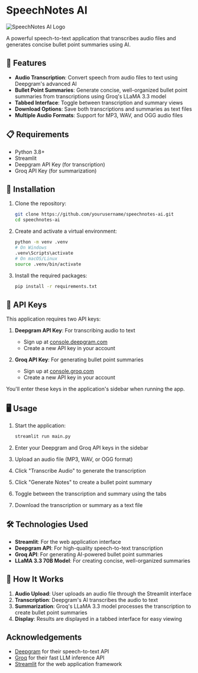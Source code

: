 # SpeechNotes AI

![SpeechNotes AI Logo](https://img.shields.io/badge/SpeechNotes-AI-blue?style=for-the-badge)

A powerful speech-to-text application that transcribes audio files and generates
concise bullet point summaries using AI.

## 🌟 Features

- **Audio Transcription**: Convert speech from audio files to text using
  Deepgram's advanced AI
- **Bullet Point Summaries**: Generate concise, well-organized bullet point
  summaries from transcriptions using Groq's LLaMA 3.3 model
- **Tabbed Interface**: Toggle between transcription and summary views
- **Download Options**: Save both transcriptions and summaries as text files
- **Multiple Audio Formats**: Support for MP3, WAV, and OGG audio files

## 📋 Requirements

- Python 3.8+
- Streamlit
- Deepgram API Key (for transcription)
- Groq API Key (for summarization)

## 🚀 Installation

1. Clone the repository:

   ```bash
   git clone https://github.com/yourusername/speechnotes-ai.git
   cd speechnotes-ai
   ```

2. Create and activate a virtual environment:

   ```bash
   python -m venv .venv
   # On Windows
   .venv\Scripts\activate
   # On macOS/Linux
   source .venv/bin/activate
   ```

3. Install the required packages:
   ```bash
   pip install -r requirements.txt
   ```

## 🔑 API Keys

This application requires two API keys:

1. **Deepgram API Key**: For transcribing audio to text

   - Sign up at [console.deepgram.com](https://console.deepgram.com)
   - Create a new API key in your account

2. **Groq API Key**: For generating bullet point summaries
   - Sign up at [console.groq.com](https://console.groq.com)
   - Create a new API key in your account

You'll enter these keys in the application's sidebar when running the app.

## 🖥️ Usage

1. Start the application:

   ```bash
   streamlit run main.py
   ```

2. Enter your Deepgram and Groq API keys in the sidebar

3. Upload an audio file (MP3, WAV, or OGG format)

4. Click "Transcribe Audio" to generate the transcription

5. Click "Generate Notes" to create a bullet point summary

6. Toggle between the transcription and summary using the tabs

7. Download the transcription or summary as a text file


## 🛠️ Technologies Used

- **Streamlit**: For the web application interface
- **Deepgram API**: For high-quality speech-to-text transcription
- **Groq API**: For generating AI-powered bullet point summaries
- **LLaMA 3.3 70B Model**: For creating concise, well-organized summaries

## 📝 How It Works

1. **Audio Upload**: User uploads an audio file through the Streamlit interface
2. **Transcription**: Deepgram's AI transcribes the audio to text
3. **Summarization**: Groq's LLaMA 3.3 model processes the transcription to
   create bullet point summaries
4. **Display**: Results are displayed in a tabbed interface for easy viewing


##  Acknowledgements

- [Deepgram](https://deepgram.com) for their speech-to-text API
- [Groq](https://groq.com) for their fast LLM inference API
- [Streamlit](https://streamlit.io) for the web application framework

